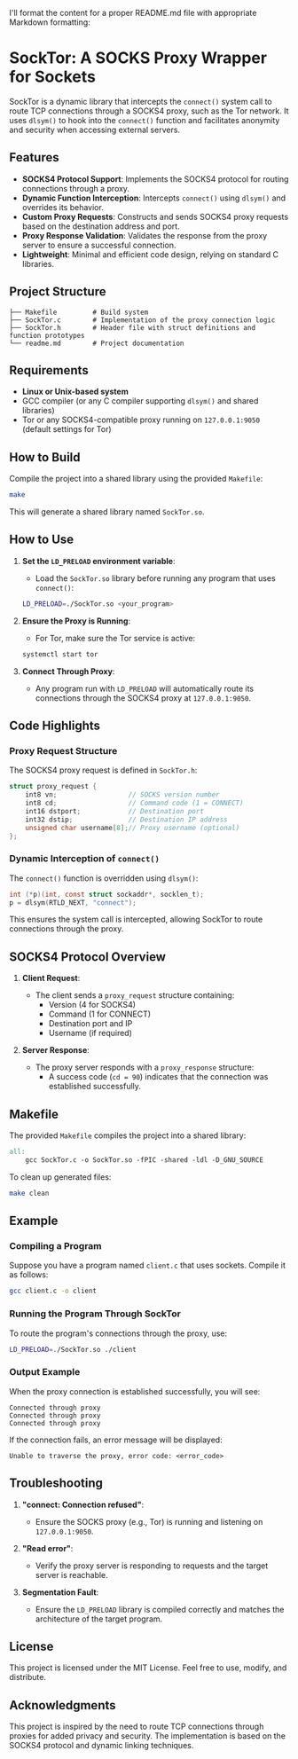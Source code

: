 I'll format the content for a proper README.md file with appropriate Markdown formatting:

# SockTor: A SOCKS Proxy Wrapper for Sockets

SockTor is a dynamic library that intercepts the `connect()` system call to route TCP connections through a SOCKS4 proxy, such as the Tor network. It uses `dlsym()` to hook into the `connect()` function and facilitates anonymity and security when accessing external servers.

## Features

- **SOCKS4 Protocol Support**: Implements the SOCKS4 protocol for routing connections through a proxy.
- **Dynamic Function Interception**: Intercepts `connect()` using `dlsym()` and overrides its behavior.
- **Custom Proxy Requests**: Constructs and sends SOCKS4 proxy requests based on the destination address and port.
- **Proxy Response Validation**: Validates the response from the proxy server to ensure a successful connection.
- **Lightweight**: Minimal and efficient code design, relying on standard C libraries.

## Project Structure

```
├── Makefile         # Build system
├── SockTor.c        # Implementation of the proxy connection logic
├── SockTor.h        # Header file with struct definitions and function prototypes
└── readme.md        # Project documentation
```

## Requirements

- **Linux or Unix-based system**
- GCC compiler (or any C compiler supporting `dlsym()` and shared libraries)
- Tor or any SOCKS4-compatible proxy running on `127.0.0.1:9050` (default settings for Tor)

## How to Build

Compile the project into a shared library using the provided `Makefile`:

```bash
make
```

This will generate a shared library named `SockTor.so`.

## How to Use

1. **Set the `LD_PRELOAD` environment variable**:
   - Load the `SockTor.so` library before running any program that uses `connect()`:
   ```bash
   LD_PRELOAD=./SockTor.so <your_program>
   ```

2. **Ensure the Proxy is Running**:
   - For Tor, make sure the Tor service is active:
   ```bash
   systemctl start tor
   ```

3. **Connect Through Proxy**:
   - Any program run with `LD_PRELOAD` will automatically route its connections through the SOCKS4 proxy at `127.0.0.1:9050`.

## Code Highlights

### Proxy Request Structure

The SOCKS4 proxy request is defined in `SockTor.h`:

```c
struct proxy_request {
    int8 vn;                  // SOCKS version number
    int8 cd;                  // Command code (1 = CONNECT)
    int16 dstport;            // Destination port
    int32 dstip;              // Destination IP address
    unsigned char username[8];// Proxy username (optional)
};
```

### Dynamic Interception of `connect()`

The `connect()` function is overridden using `dlsym()`:

```c
int (*p)(int, const struct sockaddr*, socklen_t);
p = dlsym(RTLD_NEXT, "connect");
```

This ensures the system call is intercepted, allowing SockTor to route connections through the proxy.

## SOCKS4 Protocol Overview

1. **Client Request**:
   - The client sends a `proxy_request` structure containing:
     - Version (4 for SOCKS4)
     - Command (1 for CONNECT)
     - Destination port and IP
     - Username (if required)

2. **Server Response**:
   - The proxy server responds with a `proxy_response` structure:
     - A success code (`cd = 90`) indicates that the connection was established successfully.

## Makefile

The provided `Makefile` compiles the project into a shared library:

```makefile
all:
	gcc SockTor.c -o SockTor.so -fPIC -shared -ldl -D_GNU_SOURCE
```

To clean up generated files:

```bash
make clean
```

## Example

### Compiling a Program

Suppose you have a program named `client.c` that uses sockets. Compile it as follows:

```bash
gcc client.c -o client
```

### Running the Program Through SockTor

To route the program's connections through the proxy, use:

```bash
LD_PRELOAD=./SockTor.so ./client
```

### Output Example

When the proxy connection is established successfully, you will see:

```
Connected through proxy
Connected through proxy
Connected through proxy
```

If the connection fails, an error message will be displayed:

```
Unable to traverse the proxy, error code: <error_code>
```

## Troubleshooting

1. **"connect: Connection refused"**:
   - Ensure the SOCKS proxy (e.g., Tor) is running and listening on `127.0.0.1:9050`.

2. **"Read error"**:
   - Verify the proxy server is responding to requests and the target server is reachable.

3. **Segmentation Fault**:
   - Ensure the `LD_PRELOAD` library is compiled correctly and matches the architecture of the target program.

## License

This project is licensed under the MIT License. Feel free to use, modify, and distribute.

## Acknowledgments

This project is inspired by the need to route TCP connections through proxies for added privacy and security. The implementation is based on the SOCKS4 protocol and dynamic linking techniques.